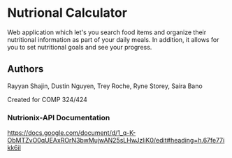 # Nutrional Calculator

Web application which let's you search food items and organize their nutritional information as part of your daily meals. In addition, it allows for you to set nutritional goals and see your progress.

## Authors
Rayyan Shajin, Dustin Nguyen, Trey Roche, Ryne Storey, Saira Bano

Created for COMP 324/424

### Nutrionix-API Documentation
https://docs.google.com/document/d/1_q-K-ObMTZvO0qUEAxROrN3bwMujwAN25sLHwJzliK0/edit#heading=h.67fe77ikk6il
